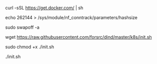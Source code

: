 curl -sSL https://get.docker.com/ | sh

echo 262144 > /sys/module/nf_conntrack/parameters/hashsize

sudo swapoff -a

wget https://raw.githubusercontent.com/forsrc/dind/master/k8s/init.sh

sudo chmod +x ./init.sh

./init.sh
